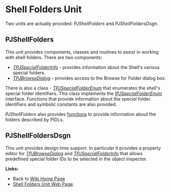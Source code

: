 # Shell Folders Unit #

Two units are actually provided: _PJShellFolders_ and _PJShellFoldersDsgn_.

## PJShellFolders ##

This unit provides components, classes and routines to assist in working with shell folders. There are two components:

  * _[TPJSpecialFolderInfo](TPJSpecialFolderInfo.md)_ - provides information about the Shell's various special folders.
  * _[TPJBrowseDialog](TPJBrowseDialog.md)_ - provides access to the Browse for Folder dialog box.

There is also a class - _[TPJSpecialFolderEnum](TPJSpecialFolderEnum.md)_ that enumerates the shell's special folder identifiers. This class implements the _[IPJSpecialFolderEnum](IPJSpecialFolderEnum.md)_ interface. Functions that provide information about the special folder identifiers and symbolic constants are also provided.

_PJShellFolders_ also provides [functions](PJShellFoldersFunctions.md) to provide information about the folders described by PIDLs.

## PJShellFoldersDsgn ##

This unit provides design time support. In particular it provides a property editor for _[TPJBrowseDialog](TPJBrowseDialog.md)_ and _[TPJSpecialFolderInfo](TPJSpecialFolderInfo.md)_ that allows predefined special folder IDs to be selected in the object inspector.

**Links:**

  * Back to [Wiki Home Page](Welcome.md)
  * [Shell Folders Unit Web Page](https://delphidabbler.com/software/shellfolders).